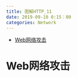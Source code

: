 ```yaml
---
title: 图解HTTP_11
date: 2019-09-10 0:15：00
categories: Network
---
```

<!-- TOC START min:1 max:3 link:true asterisk:false update:true -->
- [Web网络攻击](#web网络攻击)
<!-- TOC END -->
<!--more-->

# Web网络攻击
